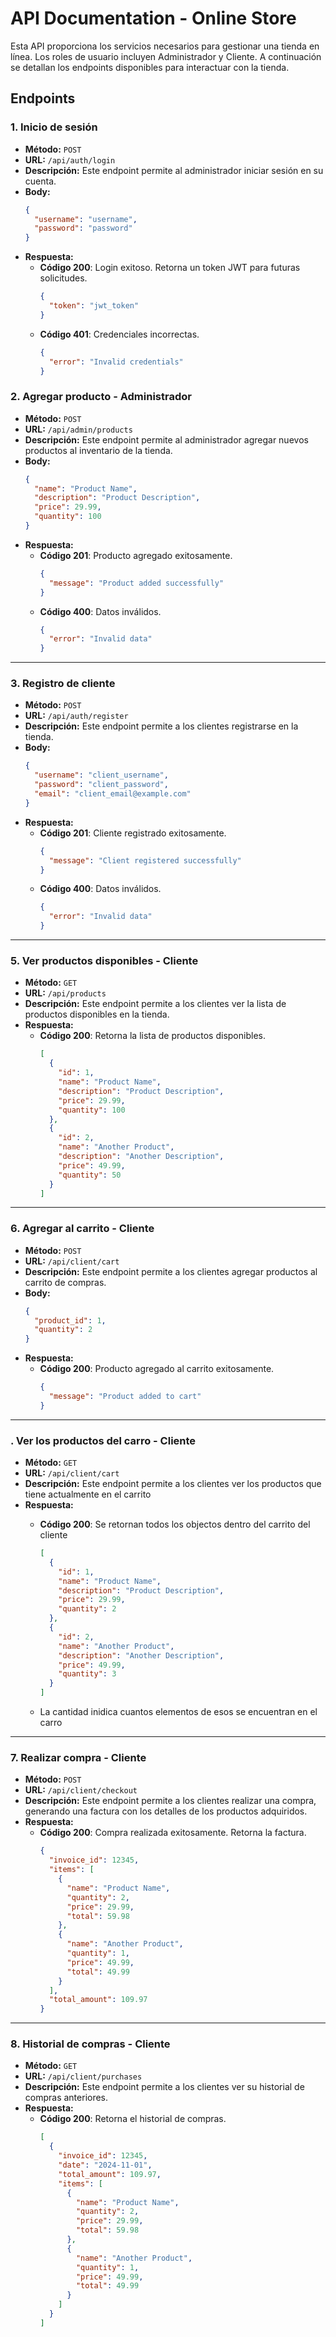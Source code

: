 
# API Documentation - Online Store

Esta API proporciona los servicios necesarios para gestionar una tienda en línea. Los roles de usuario incluyen Administrador y Cliente. A continuación se detallan los endpoints disponibles para interactuar con la tienda.

## Endpoints

### 1. **Inicio de sesión**
- **Método:** `POST`
- **URL:** `/api/auth/login`
- **Descripción:** Este endpoint permite al administrador iniciar sesión en su cuenta.
- **Body:**
  ```json
  {
    "username": "username",
    "password": "password"
  }
  ```
- **Respuesta:**
  - **Código 200**: Login exitoso. Retorna un token JWT para futuras solicitudes.
    ```json
    {
      "token": "jwt_token"
    }
    ```
  - **Código 401**: Credenciales incorrectas.
    ```json
    {
      "error": "Invalid credentials"
    }
    ```


### 2. **Agregar producto - Administrador**
- **Método:** `POST`
- **URL:** `/api/admin/products`
- **Descripción:** Este endpoint permite al administrador agregar nuevos productos al inventario de la tienda.
- **Body:**
  ```json
  {
    "name": "Product Name",
    "description": "Product Description",
    "price": 29.99,
    "quantity": 100
  }
  ```
- **Respuesta:**
  - **Código 201**: Producto agregado exitosamente.
    ```json
    {
      "message": "Product added successfully"
    }
    ```
  - **Código 400**: Datos inválidos.
    ```json
    {
      "error": "Invalid data"
    }
    ```

---

### 3. **Registro de cliente**
- **Método:** `POST`
- **URL:** `/api/auth/register`
- **Descripción:** Este endpoint permite a los clientes registrarse en la tienda.
- **Body:**
  ```json
  {
    "username": "client_username",
    "password": "client_password",
    "email": "client_email@example.com"
  }
  ```
- **Respuesta:**
  - **Código 201**: Cliente registrado exitosamente.
    ```json
    {
      "message": "Client registered successfully"
    }
    ```
  - **Código 400**: Datos inválidos.
    ```json
    {
      "error": "Invalid data"
    }
    ```

---

### 5. **Ver productos disponibles - Cliente**
- **Método:** `GET`
- **URL:** `/api/products`
- **Descripción:** Este endpoint permite a los clientes ver la lista de productos disponibles en la tienda.
- **Respuesta:**
  - **Código 200**: Retorna la lista de productos disponibles.
    ```json
    [
      {
        "id": 1,
        "name": "Product Name",
        "description": "Product Description",
        "price": 29.99,
        "quantity": 100
      },
      {
        "id": 2,
        "name": "Another Product",
        "description": "Another Description",
        "price": 49.99,
        "quantity": 50
      }
    ]
    ```

---

### 6. **Agregar al carrito - Cliente**
- **Método:** `POST`
- **URL:** `/api/client/cart`
- **Descripción:** Este endpoint permite a los clientes agregar productos al carrito de compras.
- **Body:**
  ```json
  {
    "product_id": 1,
    "quantity": 2
  }
  ```
- **Respuesta:**
  - **Código 200**: Producto agregado al carrito exitosamente.
    ```json
    {
      "message": "Product added to cart"
    }
    ```

---

### . **Ver los productos del carro - Cliente**
- **Método:** `GET`
- **URL:** `/api/client/cart`
- **Descripción:** Este endpoint permite a los clientes ver los productos que tiene actualmente en el carrito 
- **Respuesta:**
  - **Código 200**: Se retornan todos los objectos dentro del carrito del cliente 
    ```json
    [
      {
        "id": 1,
        "name": "Product Name",
        "description": "Product Description",
        "price": 29.99,
        "quantity": 2
      },
      {
        "id": 2,
        "name": "Another Product",
        "description": "Another Description",
        "price": 49.99,
        "quantity": 3
      }
    ]
    ```

  - La cantidad inidica cuantos elementos de esos se encuentran en el carro

---

### 7. **Realizar compra - Cliente**
- **Método:** `POST`
- **URL:** `/api/client/checkout`
- **Descripción:** Este endpoint permite a los clientes realizar una compra, generando una factura con los detalles de los productos adquiridos.
- **Respuesta:**
  - **Código 200**: Compra realizada exitosamente. Retorna la factura.
    ```json
    {
      "invoice_id": 12345,
      "items": [
        {
          "name": "Product Name",
          "quantity": 2,
          "price": 29.99,
          "total": 59.98
        },
        {
          "name": "Another Product",
          "quantity": 1,
          "price": 49.99,
          "total": 49.99
        }
      ],
      "total_amount": 109.97
    }
    ```

---

### 8. **Historial de compras - Cliente**
- **Método:** `GET`
- **URL:** `/api/client/purchases`
- **Descripción:** Este endpoint permite a los clientes ver su historial de compras anteriores.
- **Respuesta:**
  - **Código 200**: Retorna el historial de compras.
    ```json
    [
      {
        "invoice_id": 12345,
        "date": "2024-11-01",
        "total_amount": 109.97,
        "items": [
          {
            "name": "Product Name",
            "quantity": 2,
            "price": 29.99,
            "total": 59.98
          },
          {
            "name": "Another Product",
            "quantity": 1,
            "price": 49.99,
            "total": 49.99
          }
        ]
      }
    ]
    ```
